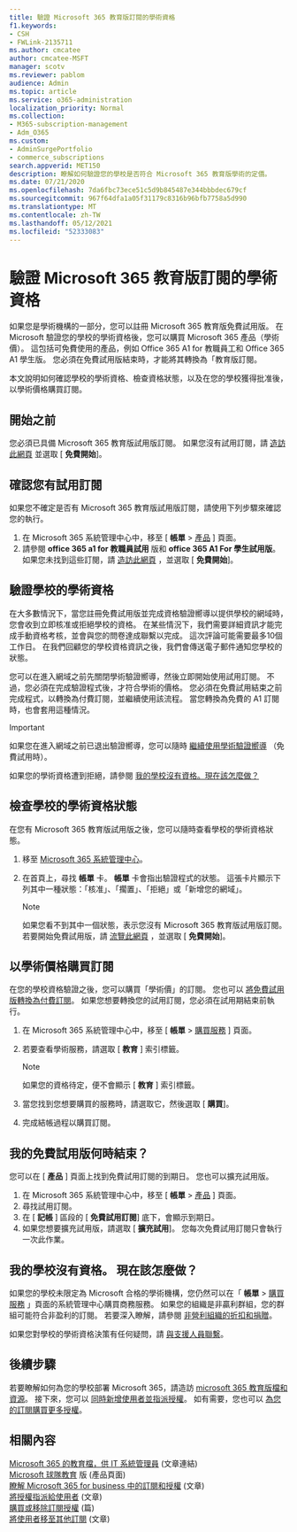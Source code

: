 ```yaml
---
title: 驗證 Microsoft 365 教育版訂閱的學術資格
f1.keywords:
- CSH
- FWLink-2135711
ms.author: cmcatee
author: cmcatee-MSFT
manager: scotv
ms.reviewer: pablom
audience: Admin
ms.topic: article
ms.service: o365-administration
localization_priority: Normal
ms.collection:
- M365-subscription-management
- Adm_O365
ms.custom:
- AdminSurgePortfolio
- commerce_subscriptions
search.appverid: MET150
description: 瞭解如何驗證您的學校是否符合 Microsoft 365 教育版學術的定價。
ms.date: 07/21/2020
ms.openlocfilehash: 7da6fbc73ece51c5d9b845487e344bbbdec679cf
ms.sourcegitcommit: 967f64dfa1a05f31179c8316b96bfb7758a5d990
ms.translationtype: MT
ms.contentlocale: zh-TW
ms.lasthandoff: 05/12/2021
ms.locfileid: "52333083"
---
```

# <a name="verify-academic-eligibility-for-microsoft-365-education-subscriptions"></a>驗證 Microsoft 365 教育版訂閱的學術資格

如果您是學術機構的一部分，您可以註冊 Microsoft 365 教育版免費試用版。 在 Microsoft 驗證您的學校的學術資格後，您可以購買 Microsoft 365 產品（學術價）。 這包括可免費使用的產品，例如 Office 365 A1 for 教職員工和 Office 365 A1 學生版。 您必須在免費試用版結束時，才能將其轉換為「教育版訂閱。

本文說明如何確認學校的學術資格、檢查資格狀態，以及在您的學校獲得批准後，以學術價格購買訂閱。

## <a name="before-you-begin"></a>開始之前

您必須已具備 Microsoft 365 教育版試用版訂閱。 如果您沒有試用訂閱，請 [造訪此網頁](https://www.microsoft.com/microsoft-365/academic/compare-office-365-education-plans?activetab=tab%3aprimaryr1) 並選取 [ **免費開始**]。

## <a name="verify-that-you-have-a-trial-subscription"></a>確認您有試用訂閱

如果您不確定是否有 Microsoft 365 教育版試用版訂閱，請使用下列步驟來確認您的執行。

1. 在 Microsoft 365 系統管理中心中，移至 [ **帳單** \> <a href="https://go.microsoft.com/fwlink/p/?linkid=842054" target="_blank">產品</a> ] 頁面。
2. 請參閱 **office 365 a1 for 教職員試用** 版和 **office 365 A1 For 學生試用版**。 如果您未找到這些訂閱，請 [造訪此網頁](https://www.microsoft.com/microsoft-365/academic/compare-office-365-education-plans?activetab=tab%3aprimaryr1) ，並選取 [ **免費開始**]。

## <a name="verify-your-schools-academic-eligibility"></a>驗證學校的學術資格

在大多數情況下，當您註冊免費試用版並完成資格驗證嚮導以提供學校的網域時，您會收到立即核准或拒絕學校的資格。 在某些情況下，我們需要詳細資訊才能完成手動資格考核，並會與您的問卷達成聯繫以完成。 這次評論可能需要最多10個工作日。 在我們回顧您的學校資格資訊之後，我們會傳送電子郵件通知您學校的狀態。

您可以在進入網域之前先關閉學術驗證嚮導，然後立即開始使用試用訂閱。 不過，您必須在完成驗證程式後，才符合學術的價格。 您必須在免費試用結束之前完成程式，以轉換為付費訂閱，並繼續使用該流程。 當您轉換為免費的 A1 訂閱時，也會套用這種情況。

> [!IMPORTANT]
> 如果您在進入網域之前已退出驗證嚮導，您可以隨時 [繼續使用學術驗證嚮導](https://go.microsoft.com/fwlink/p/?linkid=2135255) （免費試用時）。

如果您的學術資格遭到拒絕，請參閱 [我的學校沒有資格。現在該怎麼做？](#my-school-isnt-eligible-what-do-i-do-now)

## <a name="check-the-status-of-your-schools-academic-eligibility"></a>檢查學校的學術資格狀態

在您有 Microsoft 365 教育版試用版之後，您可以隨時查看學校的學術資格狀態。

1. 移至 [Microsoft 365 系統管理中心](https://go.microsoft.com/fwlink/p/?linkid=2024339)。
2. 在首頁上，尋找 **帳單** 卡。
    **帳單** 卡會指出驗證程式的狀態。 這張卡片顯示下列其中一種狀態：「核准」、「擱置」、「拒絕」或「新增您的網域」。

    > [!NOTE]
    > 如果您看不到其中一個狀態，表示您沒有 Microsoft 365 教育版試用版訂閱。 若要開始免費試用版，請 [流覽此網頁](https://www.microsoft.com/microsoft-365/academic/compare-office-365-education-plans?activetab=tab%3aprimaryr1) ，並選取 [ **免費開始**]。

## <a name="buy-subscriptions-at-academic-prices"></a>以學術價格購買訂閱

在您的學校資格驗證之後，您可以購買「學術價」的訂閱。 您也可以 [將免費試用版轉換為付費訂閱](../try-or-buy-microsoft-365.md)。 如果您想要轉換您的試用訂閱，您必須在試用期結束前執行。

1. 在 Microsoft 365 系統管理中心中，移至 [ **帳單** \> <a href="https://go.microsoft.com/fwlink/p/?linkid=868433" target="_blank">購買服務</a> ] 頁面。
2. 若要查看學術服務，請選取 [ **教育** ] 索引標籤。

    > [!NOTE]
    > 如果您的資格待定，便不會顯示 [ **教育** ] 索引標籤。

3. 當您找到您想要購買的服務時，請選取它，然後選取 [ **購買**]。
4. 完成結帳過程以購買訂閱。

## <a name="when-does-my-free-trial-end"></a>我的免費試用版何時結束？

您可以在 [ **產品** ] 頁面上找到免費試用訂閱的到期日。 您也可以擴充試用版。

1. 在 Microsoft 365 系統管理中心中，移至 [ **帳單** \> <a href="https://go.microsoft.com/fwlink/p/?linkid=842054" target="_blank">產品</a> ] 頁面。
2. 尋找試用訂閱。
3. 在 [ **記帳** ] 區段的 [ **免費試用訂閱**] 底下，會顯示到期日。
4. 如果您想要擴充試用版，請選取 [ **擴充試用**]。 您每次免費試用訂閱只會執行一次此作業。

## <a name="my-school-isnt-eligible-what-do-i-do-now"></a>我的學校沒有資格。 現在該怎麼做？

如果您的學校未限定為 Microsoft 合格的學術機構，您仍然可以在「 **帳單** \> <a href="https://go.microsoft.com/fwlink/p/?linkid=868433" target="_blank">購買服務</a> 」頁面的系統管理中心購買商務服務。 如果您的組織是非贏利群組，您的群組可能符合非盈利的訂閱。 若要深入瞭解，請參閱 [非營利組織的折扣和捐贈](https://www.microsoft.com/nonprofits/eligibility)。

如果您對學校的學術資格決策有任何疑問，請 [與支援人員聯繫](../../business-video/get-help-support.md)。

## <a name="next-steps"></a>後續步驟

若要瞭解如何為您的學校部署 Microsoft 365，請造訪 [microsoft 365 教育版檔和資源](/microsoft-365/education/deploy/)。 接下來，您可以 [同時新增使用者並指派授權](../../admin/add-users/add-users.md)。 如有需要，您也可以 [為您的訂閱購買更多授權](../licenses/buy-licenses.md)。

## <a name="related-content"></a>相關內容

[Microsoft 365 的教育檔，供 IT 系統管理員](/education/itadmins) (文章連結) \
[Microsoft 球隊教育](https://microsoft.com/education/products/teams/default.aspx) 版 (產品頁面) \
[瞭解 Microsoft 365 for business 中的訂閱和授權](../licenses/subscriptions-and-licenses.md) (文章) \
[將授權指派給使用者](../../admin/manage/assign-licenses-to-users.md) (文章)\
[購買或移除訂閱授權](../licenses/buy-licenses.md) (篇) \
[將使用者移至其他訂閱](move-users-different-subscription.md) (文章)
